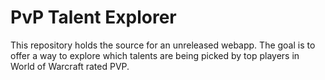 # PvP Talent Explorer

This repository holds the source for an unreleased webapp.
The goal is to offer a way to explore which talents are being picked by top players in World of Warcraft rated PVP.

